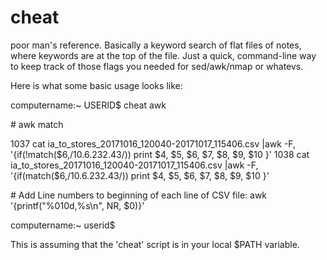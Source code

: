 # cheat
poor man's reference. Basically a keyword search of flat files of notes, where keywords are at the top of the file. Just a quick, command-line way to keep track of those flags you needed for sed/awk/nmap or whatevs.

Here is what some basic usage looks like:



 computername:~ USERID$ cheat awk

 \# awk match

 1037  cat ia_to_stores_20171016_120040-20171017_115406.csv |awk -F\, '{if(!match($6,/10\.6\.232\.43/)) print $4, $5, $6, $7, $8, $9, $10 }'
  1038  cat ia_to_stores_20171016_120040-20171017_115406.csv |awk -F\, '{if(match($6,/10\.6\.232\.43/)) print $4, $5, $6, $7,  $8, $9, $10 }'

 \# Add Line numbers to beginning of each line of CSV file:
 awk '{printf("%010d,%s\n", NR, $0)}'

 computername:~ userid$


This is assuming that the 'cheat' script is in your local $PATH variable.

